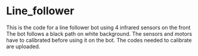 # Line_follower
This is the code for a line follower bot using 4 infrared sensors on the front
The bot follows a black path on white background.
The sensors and motors have to calibrated before using it on the bot. The codes needed to calibrate are uploaded.
